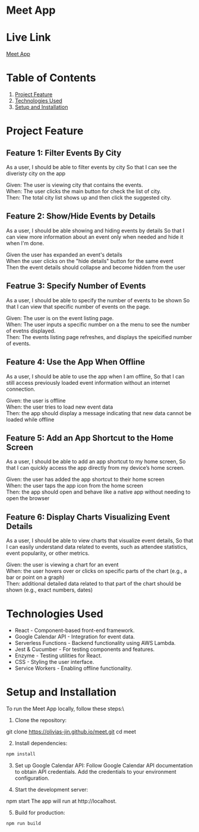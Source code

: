 # Meet App

# Live Link
[Meet App](https://olivias-jin.github.io/meet)


# Table of Contents

1. [Project Feature](#project-feature)
2. [Technologies Used](#technologies-used)
3. [Setup and Installation](#setup-and-installation)

# Project Feature
## Feature 1: Filter Events By City
As a user,
I should be able to filter events by city
So that I can see the diveristy city on the app 

Given: The user is viewing city that contains the events. <br />
When: The user clicks the main button for check the list of city.<br />
Then: The total city list shows up and then click the suggested city.

## Feature 2: Show/Hide Events by Details
As a user,
I should be able showing and hiding events by details
So that I can view more information about an event only when needed and hide it when I'm done.

Given the user has expanded an event's details <br />
When the user clicks on the "hide details" button for the same event<br />
Then the event details should collapse and become hidden from the user <br />

## Featrue 3: Specify Number of Events
As a user,
I should be able to specify the number of events to be shown
So that I can view that specific number of events on the page.

Given: The user is on the event listing page.<br />
When: The user inputs a specific number on a the menu to see the number of evetns displayed.<br />
Then: The events listing page refreshes, and displays the speicified number of events.

## Feature 4: Use the App When Offline
As a user,
I should be able to use the app when I am offline,
So that I can still access previously loaded event information without an internet connection.

Given: the user is offline <br />
When: the user tries to load new event data <br />
Then: the app should display a message indicating that new data cannot be loaded while offline

## Feature 5: Add an App Shortcut to the Home Screen
As a user,
I should be able to add an app shortcut to my home screen,
So that I can quickly access the app directly from my device’s home screen.

Given: the user has added the app shortcut to their home screen<br />
When: the user taps the app icon from the home screen<br />
Then: the app should open and behave like a native app without needing to open the browser

## Feature 6: Display Charts Visualizing Event Details
As a user,
I should be able to view charts that visualize event details,
So that I can easily understand data related to events, such as attendee statistics, event popularity, or other metrics.

Given: the user is viewing a chart for an event<br />
When: the user hovers over or clicks on specific parts of the chart (e.g., a bar or point on a graph)<br />
Then: additional detailed data related to that part of the chart should be shown (e.g., exact numbers, dates)

# Technologies Used
- React - Component-based front-end framework.
- Google Calendar API - Integration for event data.
- Serverless Functions - Backend functionality using AWS Lambda.
- Jest & Cucumber - For testing components and features.
- Enzyme - Testing utilities for React.
- CSS - Styling the user interface.
- Service Workers - Enabling offline functionality.

# Setup and Installation
To run the Meet App locally, follow these steps:\
1. Clone the repository:

git clone https://olivias-jin.github.io/meet.git
cd meet

2. Install dependencies:

```bash
npm install
```

3. Set up Google Calendar API:
Follow Google Calendar API documentation to obtain API credentials.
Add the credentials to your environment configuration.

4. Start the development server:

npm start
The app will run at http://localhost.

5. Build for production:

```bash
npm run build
```
